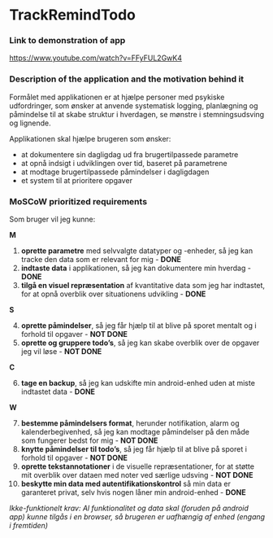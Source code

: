 # TrackRemindTodo
### Link to demonstration of app
https://www.youtube.com/watch?v=FFyFUL2GwK4

### Description of the application and the motivation behind it

Formålet med applikationen er at hjælpe personer med psykiske udfordringer, som ønsker at anvende systematisk logging, planlægning og påmindelse til at skabe struktur i hverdagen, se mønstre i stemningsudsving og lignende.  

Applikationen skal hjælpe brugeren som ønsker:
* at dokumentere sin dagligdag ud fra brugertilpassede parametre
* at opnå indsigt i udviklingen over tid, baseret på parametrene
* at modtage brugertilpassede påmindelser i dagligdagen
* et system til at prioritere opgaver


### MoSCoW prioritized requirements  

Som bruger vil jeg kunne:  					

**M**

1. **oprette parametre** med selvvalgte datatyper og -enheder, så jeg kan tracke den data som er relevant for mig - **DONE**
2. **indtaste data** i applikationen, så jeg kan dokumentere min hverdag - **DONE**  
3. **tilgå en visuel repræsentation** af kvantitative data som jeg har indtastet, for at opnå overblik over situationens udvikling - **DONE**

**S**

4. **oprette påmindelser**, så jeg får hjælp til at blive på sporet mentalt og i forhold til opgaver - **NOT DONE**  
5. **oprette og gruppere todo’s**, så jeg kan skabe overblik over de opgaver jeg vil løse - **NOT DONE**  

**C**

6. **tage en backup**, så jeg kan udskifte min android-enhed uden at miste indtastet data - **DONE**    

**W**

7. **bestemme påmindelsers format**, herunder notifikation, alarm og kalenderbegivenhed, så jeg kan modtage påmindelser på den måde som fungerer bedst for mig - **NOT DONE**     
8. **knytte påmindelser til todo’s**, så jeg får hjælp til at blive på sporet i forhold til opgaver - **NOT DONE**   
9. **oprette tekstannotationer** i de visuelle repræsentationer, for at støtte mit overblik over dataen med noter ved særlige udsving - **NOT DONE**    
10. **beskytte min data med autentifikationskontrol** så min data er garanteret privat, selv hvis nogen låner min android-enhed - **DONE**    

*Ikke-funktionelt krav: Al funktionalitet og data skal (foruden på android app) kunne tilgås i en browser, så brugeren er uafhængig af enhed (engang i fremtiden)*
